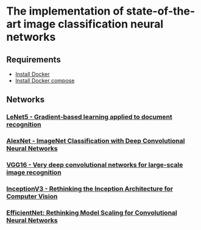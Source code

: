 # The implementation of state-of-the-art image classification neural networks

## Requirements

* [Install Docker](https://docs.docker.com/get-docker/)
* [Install Docker compose](https://docs.docker.com/compose/install/)

## Networks

### [LeNet5 - Gradient-based learning applied to document recognition](lenet5/)

### [AlexNet - ImageNet Classification with Deep Convolutional Neural Networks](alexnet/)

### [VGG16 - Very deep convolutional networks for large-scale image recognition](vgg/)

### [InceptionV3 - Rethinking the Inception Architecture for Computer Vision](inceptionv3/)

### [EfficientNet: Rethinking Model Scaling for Convolutional Neural Networks](efficientnet/)